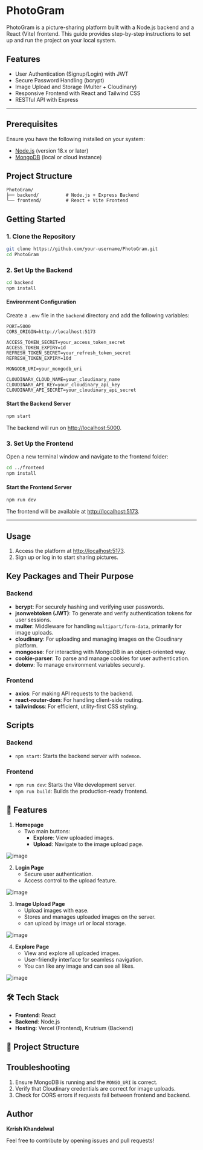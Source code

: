 # PhotoGram

PhotoGram is a picture-sharing platform built with a Node.js backend and a React (Vite) frontend. This guide provides step-by-step instructions to set up and run the project on your local system.

## Features

- User Authentication (Signup/Login) with JWT
- Secure Password Handling (bcrypt)
- Image Upload and Storage (Multer + Cloudinary)
- Responsive Frontend with React and Tailwind CSS
- RESTful API with Express

---

## Prerequisites

Ensure you have the following installed on your system:

- [Node.js](https://nodejs.org/) (version 18.x or later)
- [MongoDB](https://www.mongodb.com/) (local or cloud instance)

## Project Structure

```
PhotoGram/
├── backend/          # Node.js + Express Backend
└── frontend/         # React + Vite Frontend
```

## Getting Started

### 1. Clone the Repository

```bash
git clone https://github.com/your-username/PhotoGram.git
cd PhotoGram
```

### 2. Set Up the Backend

```bash
cd backend
npm install
```

#### Environment Configuration

Create a `.env` file in the `backend` directory and add the following variables:

```env
PORT=5000
CORS_ORIGIN=http://localhost:5173

ACCESS_TOKEN_SECRET=your_access_token_secret
ACCESS_TOKEN_EXPIRY=1d
REFRESH_TOKEN_SECRET=your_refresh_token_secret
REFRESH_TOKEN_EXPIRY=10d

MONGODB_URI=your_mongodb_uri

CLOUDINARY_CLOUD_NAME=your_cloudinary_name
CLOUDINARY_API_KEY=your_cloudinary_api_key
CLOUDINARY_API_SECRET=your_cloudinary_api_secret
```

#### Start the Backend Server

```bash
npm start
```

The backend will run on [http://localhost:5000](http://localhost:5000).

### 3. Set Up the Frontend

Open a new terminal window and navigate to the frontend folder:

```bash
cd ../frontend
npm install
```



#### Start the Frontend Server

```bash
npm run dev
```

The frontend will be available at [http://localhost:5173](http://localhost:5173).

---

## Usage

1. Access the platform at [http://localhost:5173](http://localhost:5173).
2. Sign up or log in to start sharing pictures.

## Key Packages and Their Purpose

### Backend
- **bcrypt**: For securely hashing and verifying user passwords.
- **jsonwebtoken (JWT)**: To generate and verify authentication tokens for user sessions.
- **multer**: Middleware for handling `multipart/form-data`, primarily for image uploads.
- **cloudinary**: For uploading and managing images on the Cloudinary platform.
- **mongoose**: For interacting with MongoDB in an object-oriented way.
- **cookie-parser**: To parse and manage cookies for user authentication.
- **dotenv**: To manage environment variables securely.

### Frontend
- **axios**: For making API requests to the backend.
- **react-router-dom**: For handling client-side routing.
- **tailwindcss**: For efficient, utility-first CSS styling.

## Scripts

### Backend
- `npm start`: Starts the backend server with `nodemon`.

### Frontend
- `npm run dev`: Starts the Vite development server.
- `npm run build`: Builds the production-ready frontend.




## 🚀 Features

1. **Homepage**  
   - Two main buttons:
     - **Explore**: View uploaded images.  
     - **Upload**: Navigate to the image upload page.
    
  ![image](https://github.com/user-attachments/assets/b99f55ae-0e65-4d56-875c-78d793d6105c)

2. **Login Page**  
   - Secure user authentication.  
   - Access control to the upload feature.
     
  ![image](https://github.com/user-attachments/assets/21d4371a-f4e7-4954-978a-8b2356fc30b8)


3. **Image Upload Page**  
   - Upload images with ease.  
   - Stores and manages uploaded images on the server.
   - can upload by image url or local storage.

  ![image](https://github.com/user-attachments/assets/4148779c-6217-429d-915d-a80f82f08fe1)

  

4. **Explore Page**  
   - View and explore all uploaded images.  
   - User-friendly interface for seamless navigation.
   - You can like any image and can see all likes.
  
  ![image](https://github.com/user-attachments/assets/55c04103-d03f-4731-8f92-695643576270)


## 🛠️ Tech Stack

- **Frontend**: React  
- **Backend**: Node.js  
- **Hosting**: Vercel (Frontend), Krutrium (Backend)  

## 📂 Project Structure



## Troubleshooting

1. Ensure MongoDB is running and the `MONGO_URI` is correct.
2. Verify that Cloudinary credentials are correct for image uploads.
3. Check for CORS errors if requests fail between frontend and backend.

## Author

**Krrish Khandelwal**

Feel free to contribute by opening issues and pull requests!

